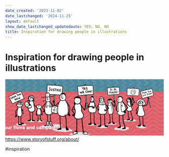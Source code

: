 ```yaml
---
date_created: '2023-11-02'
date_lastchanged: '2024-11-25'
layout: default
show_date_lastchanged_updatedauto: YES, NO, NO
title: Inspiration for drawing people in illustrations
---
```

# Inspiration for drawing people in illustrations 
 

![](media/cleanshot_2023-11-02-at-11-43-18@2x.png)
https://www.storyofstuff.org/about/

#inspiration